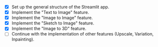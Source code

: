 - [x] Set up the general structure of the Streamlit app.
- [x] Implement the "Text to Image" feature.
- [x] Implement the "Image to Image" feature.
- [x] Implement the "Sketch to Image" feature.
- [x] Implement the "Image to 3D" feature.
- [ ] Continue with the implementation of other features (Upscale, Variation, Inpainting).
